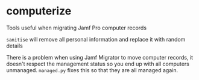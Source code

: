 # computerize

Tools useful when migrating Jamf Pro computer records

`sanitise` will remove all personal information and replace it with random details

There is a problem when using Jamf Migrator to move computer records, it 
doesn't respect the management status so you end up with all computers
unmanaged. `managed.py` fixes this so that they are all managed again.
